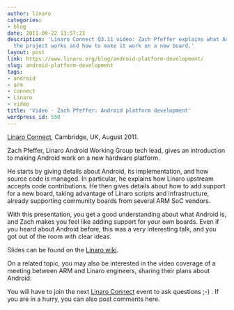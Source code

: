 ```yaml
---
author: linaro
categories:
- blog
date: 2011-09-22 13:57:21
description: 'Linaro Connect Q3.11 video: Zach Pfeffer explains what Android is, how
  the project works and how to make it work on a new board.'
layout: post
link: https://www.linaro.org/blog/android-platform-development/
slug: android-platform-development
tags:
- android
- arm
- connect
- Linaro
- video
title: 'Video - Zach Pfeffer: Android platform development'
wordpress_id: 550
---
```


[Linaro Connect](http://connect.linaro.org/), Cambridge, UK, August 2011.

Zach Pfeffer, Linaro Android Working Group tech lead, gives an introduction to making Android work on a new hardware platform.

He starts by giving details about Android, its implementation, and how source code is managed. In particular, he explains how Linaro upstream accepts code contributions. He then gives details about how to add support for a new board, taking advantage of Linaro scripts and infrastructure, already supporting community boards from several ARM SoC vendors.

With this presentation, you get a good understanding about what Android is, and Zach makes you feel like adding support for your own boards. Even if you heard about Android before, this was a very interesting talk, and you got out of the room with clear ideas.


Slides can be found on the [Linaro wiki](https://wiki.linaro.org/Events/LinaroConnectQ3.11/Presentations?action=AttachFile&do=get&target=Introduction_to_Android_Platform_Development.pdf). 

On a related topic, you may also be interested in the video coverage of a meeting between ARM and Linaro engineers, sharing their plans about Android:


You will have to join the next [Linaro Connect](http://connect.linaro.org/) event to ask questions ;-) . If you are in a hurry, you can also post comments here.